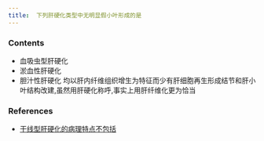 ```yaml
---
title:  下列肝硬化类型中无明显假小叶形成的是
--- 
```


### Contents
- 血吸虫型肝硬化
- 淤血性肝硬化
- 胆汁性肝硬化
均以肝内纤维组织增生为特征而少有肝细胞再生形成结节和肝小叶结构改建,虽然用肝硬化称呼,事实上用肝纤维化更为恰当
### References
- [干线型肝硬化的病理特点不包括](/干线型肝硬化的病理特点不包括)
